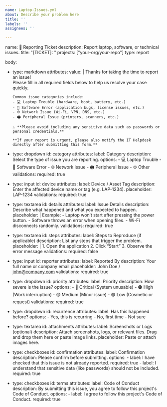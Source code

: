 ```yaml
---
name: Laptop-Issues.yml
about: Describe your problem here
title: ''
labels: ''
assignees: ''

---
```


name: 🧾 Reporting Ticket
description: Report laptop, software, or technical issues.
title: "[TICKET]: "
projects: ["your-org/your-repo"]
type: report

body:
  - type: markdown
    attributes:
      value: |
        Thanks for taking the time to report an issue!  
        Please fill in all required fields below to help us resolve your case quickly.  
        
        Common issue categories include:
        - 💻 Laptop Trouble (hardware, boot, battery, etc.)
        - 🧠 Software Error (application bugs, license issues, etc.)
        - 🌐 Network Issue (Wi-Fi, VPN, DNS, etc.)
        - 🖨️ Peripheral Issue (printers, scanners, etc.)

        ⚠️ **Please avoid including any sensitive data such as passwords or personal credentials.**
        
        **If your report is urgent, please also notify the IT Helpdesk directly after submitting this form.**

  - type: dropdown
    id: category
    attributes:
      label: Category
      description: Select the type of issue you are reporting.
      options:
        - 💻 Laptop Trouble
        - 🧠 Software Error
        - 🌐 Network Issue
        - 🖨️ Peripheral Issue
        - ⚙️ Other
    validations:
      required: true

  - type: input
    id: device
    attributes:
      label: Device / Asset Tag
      description: Enter the affected device name or tag (e.g. LAP-1234).
      placeholder: LAP-1234
    validations:
      required: true

  - type: textarea
    id: details
    attributes:
      label: Issue Details
      description: Describe what happened and what you expected to happen.
      placeholder: |
        Example:
        - Laptop won’t start after pressing the power button.
        - Software throws an error when opening files.
        - Wi-Fi disconnects randomly.
    validations:
      required: true

  - type: textarea
    id: steps
    attributes:
      label: Steps to Reproduce (if applicable)
      description: List any steps that trigger the problem.
      placeholder: |
        1. Open the application
        2. Click “Start”
        3. Observe the error message
    validations:
      required: false

  - type: input
    id: reporter
    attributes:
      label: Reported By
      description: Your full name or company email
      placeholder: John Doe / john@company.com
    validations:
      required: true

  - type: dropdown
    id: priority
    attributes:
      label: Priority
      description: How severe is the issue?
      options:
        - 🔴 Critical (System unusable)
        - 🟠 High (Work interruption)
        - 🟡 Medium (Minor issue)
        - 🟢 Low (Cosmetic or request)
    validations:
      required: true

  - type: dropdown
    id: recurrence
    attributes:
      label: Has this happened before?
      options:
        - Yes, this is recurring
        - No, first time
        - Not sure

  - type: textarea
    id: attachments
    attributes:
      label: Screenshots or Logs (optional)
      description: Attach screenshots, logs, or relevant files. Drag and drop them here or paste image links.
      placeholder: Paste or attach images here.

  - type: checkboxes
    id: confirmation
    attributes:
      label: Confirmation
      description: Please confirm before submitting.
      options:
        - label: I have checked that this issue is not already reported.
          required: true
        - label: I understand that sensitive data (like passwords) should not be included.
          required: true

  - type: checkboxes
    id: terms
    attributes:
      label: Code of Conduct
      description: By submitting this issue, you agree to follow this project's Code of Conduct.
      options:
        - label: I agree to follow this project's Code of Conduct.
          required: true
